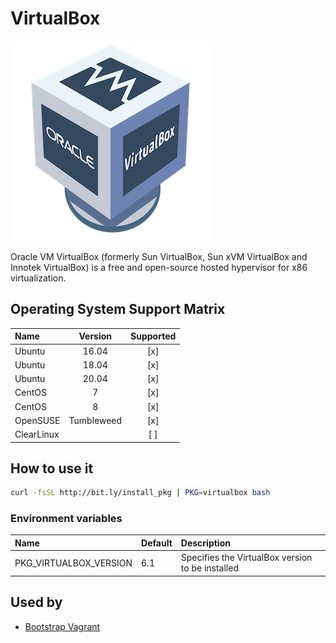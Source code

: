 # VirtualBox

![Logo](../../docs/img/virtualbox.png)

Oracle VM VirtualBox (formerly Sun VirtualBox, Sun xVM VirtualBox and
Innotek VirtualBox) is a free and open-source hosted hypervisor for
x86 virtualization.
## Operating System Support Matrix

| Name       | Version    | Supported |
|:-----------|:----------:|:---------:|
| Ubuntu     | 16.04      | [x]       |
| Ubuntu     | 18.04      | [x]       |
| Ubuntu     | 20.04      | [x]       |
| CentOS     | 7          | [x]       |
| CentOS     | 8          | [x]       |
| OpenSUSE   | Tumbleweed | [x]       |
| ClearLinux |            | [ ]       |

## How to use it

```bash
curl -fsSL http://bit.ly/install_pkg | PKG=virtualbox bash
```
### Environment variables

| Name                   | Default | Description                                      |
|:-----------------------|:--------|:-------------------------------------------------|
| PKG_VIRTUALBOX_VERSION | 6.1     | Specifies the VirtualBox version to be installed |

## Used by

- [Bootstrap Vagrant](https://github.com/electrocucaracha/bootstrap-vagrant)
